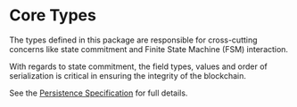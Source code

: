 # Core Types

The types defined in this package are responsible for cross-cutting concerns like state commitment and Finite State Machine (FSM) interaction.

With regards to state commitment, the field types, values and order of serialization is critical in ensuring the integrity of the blockchain.

See the [Persistence Specification](https://github.com/pokt-network/pocket-network-protocol/tree/main/persistence) for full details.
